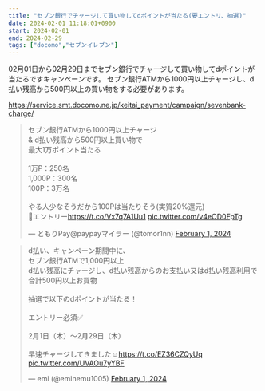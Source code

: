 ```yaml
---
title: "セブン銀行でチャージして買い物してdポイントが当たる(要エントリ、抽選)"
date: 2024-02-01 11:18:01+0900
start: 2024-02-01
end: 2024-02-29
tags: ["docomo","セブンイレブン"]
---
```


02月01日から02月29日までセブン銀行でチャージして買い物してdポイントが当たるですキャンペーンです。
セブン銀行ATMから1000円以上チャージし、d払い残高から500円以上の買い物をする必要があります。

https://service.smt.docomo.ne.jp/keitai_payment/campaign/sevenbank-charge/

<blockquote class="twitter-tweet"><p lang="ja" dir="ltr">セブン銀行ATMから1000円以上チャージ<br> &amp; d払い残高から500円以上買い物で<br>最大1万ポイント当たる<br><br>1万P：250名<br>1,000P：300名<br>100P：3万名<br><br>やる人少なそうだから100Pは当たりそう(実質20%還元)<br>🔻エントリー<a href="https://t.co/Vx7q7A1Uu1">https://t.co/Vx7q7A1Uu1</a> <a href="https://t.co/v4eOD0FpTg">pic.twitter.com/v4eOD0FpTg</a></p>&mdash; ともりPay@paypayマイラー (@tomor1nn) <a href="https://twitter.com/tomor1nn/status/1752861166391701838?ref_src=twsrc%5Etfw">February 1, 2024</a></blockquote> <script async src="https://platform.twitter.com/widgets.js" charset="utf-8"></script>
<blockquote class="twitter-tweet"><p lang="ja" dir="ltr">d払い、キャンペーン期間中に、<br>セブン銀行ATMで1,000円以上<br>d払い残高にチャージし、d払い残高からのお支払い又はd払い残高利用で 合計500円以上お買物<br><br>抽選で以下のdポイントが当たる！<br><br>エントリー必須✅<br><br>2月1日（木）〜2月29日（木）<br><br>早速チャージしてきました☺️<a href="https://t.co/EZ36CZQyUq">https://t.co/EZ36CZQyUq</a> <a href="https://t.co/UVAOu7yYBF">pic.twitter.com/UVAOu7yYBF</a></p>&mdash; emi (@eminemu1005) <a href="https://twitter.com/eminemu1005/status/1752944617111310568?ref_src=twsrc%5Etfw">February 1, 2024</a></blockquote> <script async src="https://platform.twitter.com/widgets.js" charset="utf-8"></script>
